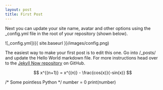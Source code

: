 ```yaml
---
layout: post
title: First Post
---
```


Next you can update your site name, avatar and other options using the _config.yml file in the root of your repository (shown below).

![_config.yml]({{ site.baseurl }}/images/config.png)

The easiest way to make your first post is to edit this one. Go into /_posts/ and update the Hello World markdown file. For more instructions head over to the [Jekyll Now repository](https://github.com/barryclark/jekyll-now) on GitHub.

$$  x^{(n+1)} = x^{(n)} - \frac{cos(x)}{-sin(x)} $$

/* Some pointless Python */
number = 0
print(number)

